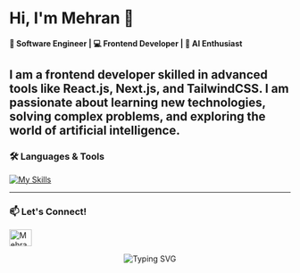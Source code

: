<h1 align="left">Hi, I'm Mehran 👋</h1>

**🚀 Software Engineer | 💻 Frontend Developer | 🤖 AI Enthusiast**  

I am a frontend developer skilled in advanced tools like React.js, Next.js, and TailwindCSS. I am passionate about learning new technologies, solving complex problems, and exploring the world of artificial intelligence.
---

### 🛠️ Languages & Tools
[![My Skills](https://skillicons.dev/icons?i=nextjs,react,js,html,css,tailwind)](https://skillicons.dev)

---

### 📫 Let's Connect!
<p align="left">
  <a href="https://www.linkedin.com/in/mehran-bahari-933354224/" target="blank">
    <img align="center" src="https://raw.githubusercontent.com/rahuldkjain/github-profile-readme-generator/master/src/images/icons/Social/linked-in-alt.svg" alt="Mehran Bahari LinkedIn" height="30" width="40" />
  </a>
</p>
 

<p align="center">
  <img src="https://readme-typing-svg.herokuapp.com?font=Fira+Code&size=24&pause=1000&color=F76C6C&center=true&vCenter=true&width=435&lines=Frontend+Developer;React+%7C+Next.js+%7C+TailwindCSS;AI+Enthusiast+%7C+Problem+Solver" alt="Typing SVG" />
</p>
 
